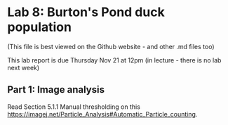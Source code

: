 # Lab 8: Burton's Pond duck population
(This file is best viewed on the Github website - and other .md files too)

This lab report is due Thursday Nov 21 at 12pm (in lecture - there is no lab next week)

## Part 1: Image analysis
Read Section 5.1.1 Manual thresholding on this https://imagej.net/Particle_Analysis#Automatic_Particle_counting.
